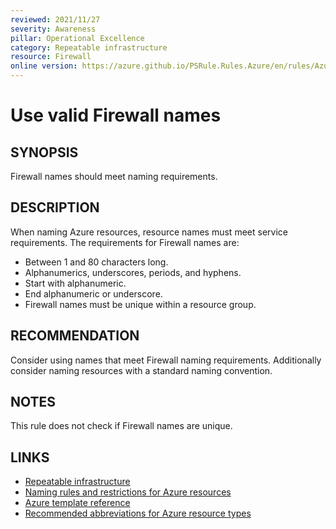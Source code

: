 ```yaml
---
reviewed: 2021/11/27
severity: Awareness
pillar: Operational Excellence
category: Repeatable infrastructure
resource: Firewall
online version: https://azure.github.io/PSRule.Rules.Azure/en/rules/Azure.Firewall.Name/
---
```


# Use valid Firewall names

## SYNOPSIS

Firewall names should meet naming requirements.

## DESCRIPTION

When naming Azure resources, resource names must meet service requirements.
The requirements for Firewall names are:

- Between 1 and 80 characters long.
- Alphanumerics, underscores, periods, and hyphens.
- Start with alphanumeric.
- End alphanumeric or underscore.
- Firewall names must be unique within a resource group.

## RECOMMENDATION

Consider using names that meet Firewall naming requirements.
Additionally consider naming resources with a standard naming convention.

## NOTES

This rule does not check if Firewall names are unique.

## LINKS

- [Repeatable infrastructure](https://learn.microsoft.com/azure/architecture/framework/devops/automation-infrastructure)
- [Naming rules and restrictions for Azure resources](https://docs.microsoft.com/azure/azure-resource-manager/management/resource-name-rules)
- [Azure template reference](https://docs.microsoft.com/azure/templates/microsoft.network/azurefirewalls)
- [Recommended abbreviations for Azure resource types](https://docs.microsoft.com/azure/cloud-adoption-framework/ready/azure-best-practices/resource-abbreviations)
